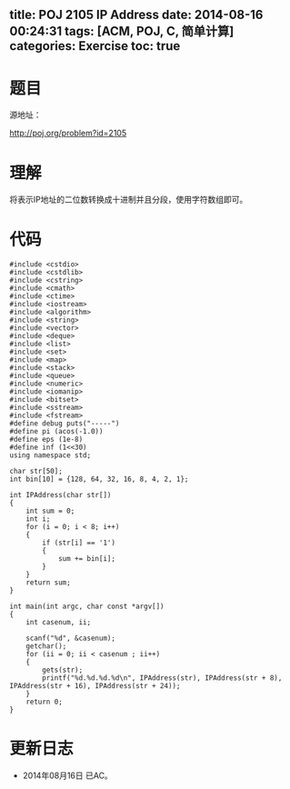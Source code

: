title: POJ 2105 IP Address
date: 2014-08-16 00:24:31
tags: [ACM, POJ, C, 简单计算]
categories: Exercise
toc: true
---
# 题目
源地址：

http://poj.org/problem?id=2105

# 理解
将表示IP地址的二位数转换成十进制并且分段，使用字符数组即可。

<!-- more -->

# 代码
```
#include <cstdio>
#include <cstdlib>
#include <cstring>
#include <cmath>
#include <ctime>
#include <iostream>
#include <algorithm>
#include <string>
#include <vector>
#include <deque>
#include <list>
#include <set>
#include <map>
#include <stack>
#include <queue>
#include <numeric>
#include <iomanip>
#include <bitset>
#include <sstream>
#include <fstream>
#define debug puts("-----")
#define pi (acos(-1.0))
#define eps (1e-8)
#define inf (1<<30)
using namespace std;

char str[50];
int bin[10] = {128, 64, 32, 16, 8, 4, 2, 1};

int IPAddress(char str[])
{
    int sum = 0;
    int i;
    for (i = 0; i < 8; i++)
    {
        if (str[i] == '1')
        {
            sum += bin[i];
        }
    }
    return sum;
}

int main(int argc, char const *argv[])
{
    int casenum, ii;

    scanf("%d", &casenum);
    getchar();
    for (ii = 0; ii < casenum ; ii++)
    {
        gets(str);
        printf("%d.%d.%d.%d\n", IPAddress(str), IPAddress(str + 8), IPAddress(str + 16), IPAddress(str + 24));
    }
    return 0;
}
```

# 更新日志
- 2014年08月16日 已AC。